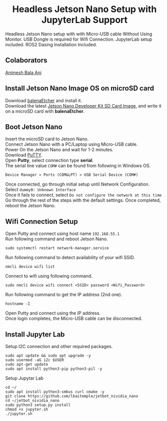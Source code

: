 <p align="center">
  <h1 align="center">Headless Jetson Nano Setup with JupyterLab Support</h1>
</p>

Headless Jetson Nano setup with with Micro-USB cable Without Using Monitor. USB Dongle is required for Wifi Connection. JupyterLab setup included. ROS2 Dasing Installation Included. 

## Colaborators
[Animesh Bala Ani](https://animeshani.com/)

## Install Jetson Nano Image OS on microSD card
Download [balenaEtcher](https://www.balena.io/etcher/) and install it.</br>
Download the latest [Jetson Nano Developer Kit SD Card Image](https://developer.nvidia.com/embedded/downloads), and write it on a microSD card with **balenaEtcher**.</br>

## Boot Jetson Nano
Insert the microSD card to Jetson Nano.</br>
Connect Jetson Nano with a PC/Laptop using Micro-USB cable.</br>
Power On the Jetson Nano and wait for 1-2 minutes.</br>
Download [PuTTY](https://www.putty.org/).<br/>
Open **Putty**, select connection type **serial**.<br/>
The serial line value `COM#` can be found from following in Windows OS.</br>
```
Device Manager > Ports (COM&LPT) > USB Serial Device (COM#)
```
Once connected, go through initial setup until Network Configuration.</br>
Select `dummy0: Unknown Interface`</br>
Once it fails to connect, select `Do not configure the network at this time`</br>
Go through the rest of the steps with the default settings.
Once completed, reboot the Jetson Nano.

## Wifi Connection Setup
Open Putty and connect using host name `192.168.55.1`<br/>
Run following command and reboot Jetson Nano.</br>
```
sudo systemctl restart network-manager.service
```
Run following command to detect availability of your wifi SSID.</br>
```
nmcli device wifi list
```
Connect to wifi using following command.</br>
```
sudo nmcli device wifi connect <SSID> password <Wifi_Password>
```
Run following command to get the IP address (2nd one).</br>
```
hostname -I
```
Open Putty and connect using the IP address.<br/>
Once login completes, the Micro-USB cable can be disconnected.

## Install Jupyter Lab
Setup I2C connection and other required packages.
```
sudo apt update && sudo apt upgrade -y
sudo usermod -aG i2c $USER
sudo apt-get update
sudo apt install python3-pip python3-pil -y
```
Setup Jupytar Lab
```
cd ~/
sudo apt install python3-smbus curl cmake -y
git clone https://github.com/lbaitemple/jetbot_nividia_nano
cd ~/jetbot_nividia_nano
sudo python3 setup.py install
chmod +x jupyter.sh
./jupyter.sh 
```
